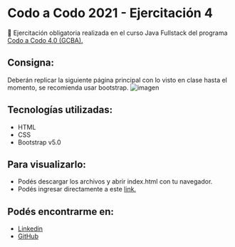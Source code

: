 # Codo a Codo 2021 - Ejercitación 4
🔸 Ejercitación obligatoria realizada en el curso Java Fullstack del programa [Codo a Codo 4.0 (GCBA).](https://www.buenosaires.gob.ar/educacion/codo-codo)

## Consigna:
Deberán replicar la siguiente página principal con lo visto en clase hasta el momento, se recomienda usar bootstrap.
![imagen](https://user-images.githubusercontent.com/48888944/139311828-6296d677-bbf5-4502-824b-864c674a1c3f.png)

## Tecnologías utilizadas:
* HTML
* CSS
* Bootstrap v5.0

## Para visualizarlo:
* Podés descargar los archivos y abrir index.html con tu navegador.
* Podés ingresar directamente a este [link.](http://www.cursophp.foxit.com.ar/comision2157/daniela%20alejandra%20bani/actividad4/)

## Podés encontrarme en:
* [Linkedin](https://www.linkedin.com/in/daniela-bani-arg/)
* [GitHub](https://github.com/DanielaBani)
